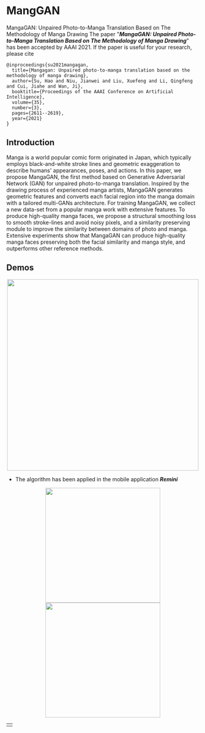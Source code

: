 # MangGAN
MangaGAN: Unpaired Photo-to-Manga Translation Based on The Methodology of Manga Drawing
The paper "***MangaGAN: Unpaired Photo-to-Manga Translation Based on The Methodology of Manga Drawing***" has been accepted by AAAI 2021. If the paper is useful for your research, please cite
```
@inproceedings{su2021mangagan,
  title={Mangagan: Unpaired photo-to-manga translation based on the methodology of manga drawing},
  author={Su, Hao and Niu, Jianwei and Liu, Xuefeng and Li, Qingfeng and Cui, Jiahe and Wan, Ji},
  booktitle={Proceedings of the AAAI Conference on Artificial Intelligence},
  volume={35},
  number={3},
  pages={2611--2619},
  year={2021}
}
```
## Introduction

Manga is a world popular comic form originated in Japan, which typically employs black-and-white stroke lines and geometric exaggeration to describe humans' appearances, poses, and actions. In this paper, we propose MangaGAN, the first method based on Generative Adversarial Network (GAN) for unpaired photo-to-manga translation. Inspired by the drawing process of experienced manga artists, MangaGAN generates geometric features and converts each facial region into the manga domain with a tailored multi-GANs architecture. For training MangaGAN, we collect a new data-set from a popular manga work with extensive features. To produce high-quality manga faces, we propose a structural smoothing loss to smooth stroke-lines and avoid noisy pixels, and a similarity preserving module to improve the similarity between domains of photo and manga. Extensive experiments show that MangaGAN can produce high-quality manga faces preserving both the facial similarity and manga style, and outperforms other reference methods.

## Demos
<div align=center><img src="https://github.com/SwordHolderSH/MangGAN/blob/main/outputs/image1.gif" width="500" /></div>

* The algorithm has been applied in the mobile application ***Remini***
<table>
<td>
 <tr align="center"><div align=center><img src="https://github.com/SwordHolderSH/MangGAN/blob/main/outputs/app.png" width="300" /></div></tr>
 <tr align="center" ><div align=center><img src="https://github.com/SwordHolderSH/MangGAN/blob/main/outputs/image3.gif" width="300" /></div></tr>
</td>
 </table>



